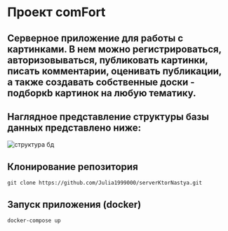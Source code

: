 # Проект comFort
## Серверное приложение для работы с картинками. В нем можно регистрироваться, авторизовываться, публиковать картинки, писать комментарии, оценивать публикации, а также создавать собственные доски - подборкb картинок на любую тематику.
## Наглядное представление структуры базы данных представлено ниже:
![структура бд](https://drive.google.com/file/d/15q3WVhdZNldmY_gNyaCIJmg2x9kaAU4L/view?usp=sharing)

## Клонирование репозитория
`git clone https://github.com/Julia1999000/serverKtorNastya.git`

## Запуск приложения (docker)
`docker-compose up`
